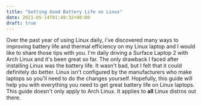 ```yaml
---
title: "Getting Good Battery Life on Linux"
date: 2021-05-14T01:49:32+08:00
draft: true
---
```


Over the past year of using Linux daily, i've discovered many ways to improving battery life and thermal efficiency on my Linux laptop and I would like to share those tips with you. I'm daily driving a Surface Laptop 2 with Arch Linux and it's been great so far. The only drawback I faced after installing Linux was the battery life. It wasn't bad, but I felt that it could definitely do better. Linux isn't configured by the manufacturers who make laptops so you'll need to do the changes yourself. Hopefully, this guide will help you with everything you need to get great battery life on Linux laptops. This guide doesn't only apply to Arch Linux. It applies to **all** Linux distros out there.

<!-- TODO: add average battery life stats and stuff -->